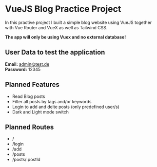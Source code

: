 # VueJS Blog Practice Project

In this practive project I built a simple blog website using VueJS together with Vue Router and VueX as well as Tailwind CSS.

**The app will only be using Vuex and no external database!**

## User Data to test the application

**Email:** admin@test.de \
**Password:** 12345

## Planned Features

- Read Blog posts
- Filter all posts by tags and/or keywords
- Login to add and delte posts (only predefined user/s)
- Dark and Light mode switch

## Planned Routes

- /
- /login
- /add
- /posts
- /posts/:postId
